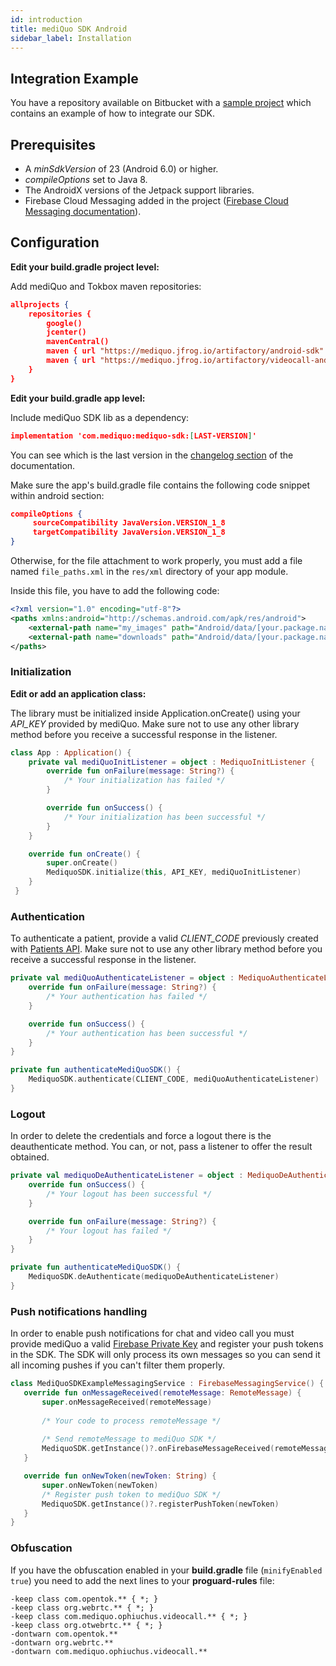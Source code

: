 ```yaml
---
id: introduction
title: mediQuo SDK Android
sidebar_label: Installation
---
```


## Integration Example

You have a repository available on Bitbucket with a
[sample project](https://bitbucket.org/engineeringmediquo/mediquo-sdk-example/src/master/)
which contains an example of how to integrate our SDK.

## Prerequisites

- A _minSdkVersion_ of 23 (Android 6.0) or higher.
- _compileOptions_ set to Java 8.
- The AndroidX versions of the Jetpack support libraries.
- Firebase Cloud Messaging added in the project ([Firebase Cloud Messaging documentation](https://firebase.google.com/docs/cloud-messaging/android/client)).

## Configuration

**Edit your build.gradle project level:**

Add mediQuo and Tokbox maven repositories:

```json
allprojects {
    repositories {
        google()
        jcenter()
        mavenCentral()
        maven { url "https://mediquo.jfrog.io/artifactory/android-sdk" }
        maven { url "https://mediquo.jfrog.io/artifactory/videocall-android" }
    }
}
```

**Edit your build.gradle app level:**

Include mediQuo SDK lib as a dependency:

```json
implementation 'com.mediquo:mediquo-sdk:[LAST-VERSION]'
```

You can see which is the last version in the [changelog section](/docs/sdk/android/changelog) of the documentation.

Make sure the app's build.gradle file contains the following code snippet within android section:

```json
compileOptions {
     sourceCompatibility JavaVersion.VERSION_1_8
     targetCompatibility JavaVersion.VERSION_1_8
}
```

Otherwise, for the file attachment to work properly, you must add a file named `file_paths.xml` in the `res/xml` directory of your app module.

Inside this file, you have to add the following code:

```xml
<?xml version="1.0" encoding="utf-8"?>
<paths xmlns:android="http://schemas.android.com/apk/res/android">
    <external-path name="my_images" path="Android/data/[your.package.name]/files/Pictures" />
    <external-path name="downloads" path="Android/data/[your.package.name]/files/Download" />
</paths>
```

### Initialization

**Edit or add an application class:**

The library must be initialized inside Application.onCreate() using your _API_KEY_ provided by mediQuo.
Make sure not to use any other library method before you receive a successful response in the listener. 

```kotlin
class App : Application() {
    private val mediQuoInitListener = object : MediquoInitListener {
        override fun onFailure(message: String?) {
            /* Your initialization has failed */
        }

        override fun onSuccess() {
            /* Your initialization has been successful */
        }
    }

    override fun onCreate() {
        super.onCreate()
        MediquoSDK.initialize(this, API_KEY, mediQuoInitListener)
    }
 }
 ```

### Authentication

To authenticate a patient, provide a valid _CLIENT_CODE_ previously created with [Patients API](/docs/api/introduction/). 
Make sure not to use any other library method before you receive a successful response in the listener.


```kotlin
private val mediQuoAuthenticateListener = object : MediquoAuthenticateListener {
    override fun onFailure(message: String?) {
        /* Your authentication has failed */
    }

    override fun onSuccess() {
        /* Your authentication has been successful */
    }
}

private fun authenticateMediQuoSDK() {
    MediquoSDK.authenticate(CLIENT_CODE, mediQuoAuthenticateListener)
}
 ```

 ### Logout

In order to delete the credentials and force a logout there is the deauthenticate method. You can, or not, pass a listener to offer the result obtained.


```kotlin
private val mediquoDeAuthenticateListener = object : MediquoDeAuthenticateListener {
    override fun onSuccess() {
        /* Your logout has been successful */
    }

    override fun onFailure(message: String?) {
        /* Your logout has failed */
    }
}

private fun authenticateMediQuoSDK() {
    MediquoSDK.deAuthenticate(mediquoDeAuthenticateListener)
}
 ```

### Push notifications handling

In order to enable push notifications for chat and video call you must provide mediQuo a valid [Firebase Private Key](https://firebase.google.com/docs/cloud-messaging/auth-server#provide-credentials-manually)
and register your push tokens in the SDK.
The SDK will only process its own messages so you can send it all incoming pushes if you can't filter them properly. 

```kotlin
class MediQuoSDKExampleMessagingService : FirebaseMessagingService() {
   override fun onMessageReceived(remoteMessage: RemoteMessage) {
       super.onMessageReceived(remoteMessage)
        
       /* Your code to process remoteMessage */
       
       /* Send remoteMessage to mediQuo SDK */
       MediquoSDK.getInstance()?.onFirebaseMessageReceived(remoteMessage)
   }

   override fun onNewToken(newToken: String) {
       super.onNewToken(newToken)
       /* Register push token to mediQuo SDK */
       MediquoSDK.getInstance()?.registerPushToken(newToken)
   }
}
``` 


### Obfuscation
If you have the obfuscation enabled in your **build.gradle** file (`minifyEnabled true`) you need to add the next lines to your **proguard-rules** file:

```
-keep class com.opentok.** { *; }
-keep class org.webrtc.** { *; }
-keep class com.mediquo.ophiuchus.videocall.** { *; }
-keep class org.otwebrtc.** { *; }
-dontwarn com.opentok.**
-dontwarn org.webrtc.**
-dontwarn com.mediquo.ophiuchus.videocall.**
```
